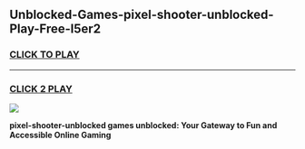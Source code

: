 
## Unblocked-Games-pixel-shooter-unblocked-Play-Free-l5er2
<h3>
<a href="https://premium76.site?title=pixel-shooter-unblocked&ref=18A1">CLICK TO PLAY</a></h3>
<hr>

<h3>
<a href="https://premium76.site?title=pixel-shooter-unblocked&ref=18A1">CLICK 2 PLAY</a>
  
</h3>

<a href="https://premium76.site?title=pixel-shooter-unblocked&ref=18A1"><img src="https://clearcache.store/games.png"></a>


**pixel-shooter-unblocked games unblocked: Your Gateway to Fun and Accessible Online Gaming**
